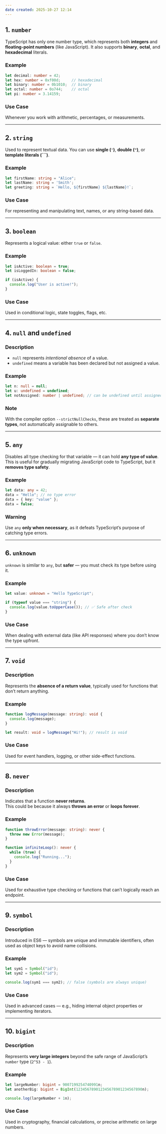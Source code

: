 ```yaml
---
date created: 2025-10-27 12:14
---
```


## 1. `number`

TypeScript has only one number type, which represents both **integers** and **floating-point numbers** (like JavaScript).
It also supports **binary**, **octal**, and **hexadecimal** literals.

### Example

```ts
let decimal: number = 42;
let hex: number = 0xf00d;     // hexadecimal
let binary: number = 0b1010;  // binary
let octal: number = 0o744;    // octal
let pi: number = 3.14159;
```

### Use Case

Whenever you work with arithmetic, percentages, or measurements.

---

## 2. `string`

Used to represent textual data.
You can use **single (`'`)**, **double (`"`)**, or **template literals (\`\`\`)**.

### Example

```ts
let firstName: string = "Alice";
let lastName: string = 'Smith';
let greeting: string = `Hello, ${firstName} ${lastName}!`;
```

### Use Case

For representing and manipulating text, names, or any string-based data.

---

## 3. `boolean`

Represents a logical value: either `true` or `false`.

### Example

```ts
let isActive: boolean = true;
let isLoggedIn: boolean = false;

if (isActive) {
  console.log("User is active!");
}
```

### Use Case

Used in conditional logic, state toggles, flags, etc.

---

## 4. `null` and `undefined`

### Description

- `null` represents _intentional absence_ of a value.
- `undefined` means a variable has been declared but not assigned a value.

### Example

```ts
let n: null = null;
let u: undefined = undefined;
let notAssigned: number | undefined; // can be undefined until assigned
```

### Note

With the compiler option `--strictNullChecks`, these are treated as **separate types**, not automatically assignable to others.

---

## 5. `any`

Disables all type checking for that variable — it can hold **any type of value**.
This is useful for gradually migrating JavaScript code to TypeScript, but it **removes type safety**.

### Example

```ts
let data: any = 42;
data = "Hello"; // no type error
data = { key: "value" };
data = false;
```

### Warning

Use `any` **only when necessary**, as it defeats TypeScript’s purpose of catching type errors.

---

## 6. `unknown`

`unknown` is similar to `any`, but **safer** — you must check its type before using it.

### Example

```ts
let value: unknown = "Hello TypeScript";

if (typeof value === "string") {
  console.log(value.toUpperCase()); // ✅ Safe after check
}
```

### Use Case

When dealing with external data (like API responses) where you don’t know the type upfront.

---

## 7. `void`

### Description

Represents the **absence of a return value**, typically used for functions that don’t return anything.

### Example

```ts
function logMessage(message: string): void {
  console.log(message);
}

let result: void = logMessage("Hi!"); // result is void
```

### Use Case

Used for event handlers, logging, or other side-effect functions.

---

## 8. `never`

### Description

Indicates that a function **never returns**.\
This could be because it always **throws an error** or **loops forever**.

### Example

```ts
function throwError(message: string): never {
  throw new Error(message);
}

function infiniteLoop(): never {
  while (true) {
    console.log("Running...");
  }
}
```

### Use Case

Used for exhaustive type checking or functions that can’t logically reach an endpoint.

---

## 9. `symbol`

### Description

Introduced in ES6 — symbols are unique and immutable identifiers, often used as object keys to avoid name collisions.

### Example

```ts
let sym1 = Symbol("id");
let sym2 = Symbol("id");

console.log(sym1 === sym2); // false (symbols are always unique)
```

### Use Case

Used in advanced cases — e.g., hiding internal object properties or implementing iterators.

---

## 10. `bigint`

### Description

Represents **very large integers** beyond the safe range of JavaScript’s `number` type (`2^53 - 1`).

### Example

```ts
let largeNumber: bigint = 9007199254740991n;
let anotherBig: bigint = BigInt(123456789012345678901234567890n);

console.log(largeNumber + 1n);
```

### Use Case

Used in cryptography, financial calculations, or precise arithmetic on large numbers.
